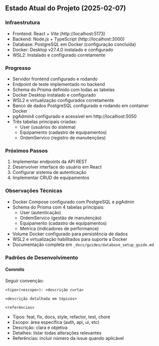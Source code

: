 ## Estado Atual do Projeto (2025-02-07)

### Infraestrutura
- Frontend: React + Vite (http://localhost:5173)
- Backend: Node.js + TypeScript (http://localhost:3000)
- Database: PostgreSQL em Docker (configuração concluída)
- Docker: Desktop v27.4.0 instalado e configurado
- WSL2: Instalado e configurado corretamente

### Progresso
- Servidor frontend configurado e rodando
- Endpoint de teste implementado no backend
- Schema do Prisma definido com todas as tabelas
- Docker Desktop instalado e configurado
- WSL2 e virtualização configurados corretamente
- Banco de dados PostgreSQL configurado e rodando em container Docker
- pgAdmin4 configurado e acessível em http://localhost:5050
- Três tabelas principais criadas:
  - User (usuários do sistema)
  - Equipamento (cadastro de equipamentos)
  - OrdemServico (registro de manutenções)

### Próximos Passos
1. Implementar endpoints da API REST
2. Desenvolver interface do usuário em React
3. Configurar sistema de autenticação
4. Implementar CRUD de equipamentos

### Observações Técnicas
- Docker Compose configurado com PostgreSQL e pgAdmin
- Schema do Prisma com 4 tabelas principais:
  - User (autenticação)
  - OrdemServico (gestão de manutenção)
  - Equipamento (cadastro de equipamentos)
  - Metrica (indicadores de performance)
- Volume Docker configurado para persistência de dados
- WSL2 e virtualização habilitados para suporte a Docker
- Documentação completa em `_docs/guides/database_setup_guide.md`

### Padrões de Desenvolvimento
#### Commits
Seguir convenção:
```
<tipo>(<escopo>): <descrição curta>

<descrição detalhada em tópicos>

<referências>
```
- Tipos: feat, fix, docs, style, refactor, test, chore
- Escopo: área específica (auth, api, ui, etc)
- Descrição: clara e objetiva
- Detalhes: listar todas alterações relevantes
- Referências: incluir número da issue quando aplicável
